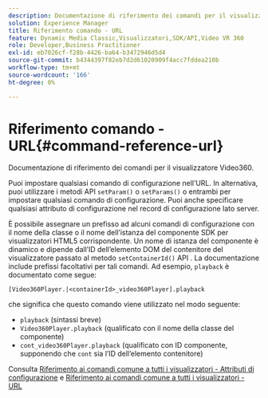 ```yaml
---
description: Documentazione di riferimento dei comandi per il visualizzatore Video360.
solution: Experience Manager
title: Riferimento comando - URL
feature: Dynamic Media Classic,Visualizzatori,SDK/API,Video VR 360
role: Developer,Business Practitioner
exl-id: eb7026cf-f28b-4426-ba64-b3472946d5d4
source-git-commit: b4344397f82eb7d2d61020909f4acc7fddea210b
workflow-type: tm+mt
source-wordcount: '166'
ht-degree: 0%

---
```


# Riferimento comando - URL{#command-reference-url}

Documentazione di riferimento dei comandi per il visualizzatore Video360.

Puoi impostare qualsiasi comando di configurazione nell’URL. In alternativa, puoi utilizzare i metodi API `setParam()` o `setParams()` o entrambi per impostare qualsiasi comando di configurazione. Puoi anche specificare qualsiasi attributo di configurazione nel record di configurazione lato server.

È possibile assegnare un prefisso ad alcuni comandi di configurazione con il nome della classe o il nome dell’istanza del componente SDK per visualizzatori HTML5 corrispondente. Un nome di istanza del componente è dinamico e dipende dall’ID dell’elemento DOM del contenitore del visualizzatore passato al metodo `setContainerId()` API . La documentazione include prefissi facoltativi per tali comandi. Ad esempio, `playback` è documentato come segue:

```
[Video360Player.|<containerId>_video360Player].playback
```

che significa che questo comando viene utilizzato nel modo seguente:

* `playback` (sintassi breve)
* `Video360Player.playback` (qualificato con il nome della classe del componente)
* `cont_video360Player.playback` (qualificato con ID componente, supponendo che  `cont` sia l’ID dell’elemento contenitore)

Consulta [Riferimento ai comandi comune a tutti i visualizzatori - Attributi di configurazione](../../../r-html5-viewer-20-cmdref-configattrib/r-html5-viewer-20-cmdref-configattrib.md#concept-850e0f2c49b949deb7cfbfd330d329bd) e [Riferimento ai comandi comune a tutti i visualizzatori - URL](../../../c-html5-viewer-20-cmdref-url/c-html5-viewer-20-cmdref-url.md#concept-9b337f349b7b406b8c33c7ee96b3e226)
